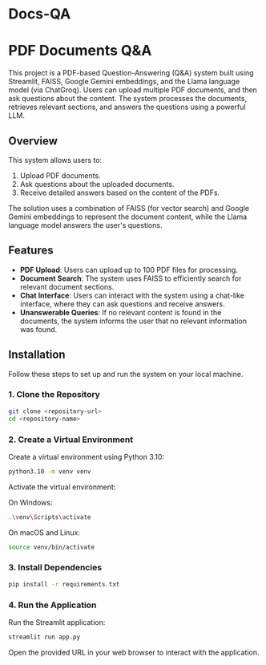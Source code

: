 # Docs-QA

# PDF Documents Q&A

This project is a PDF-based Question-Answering (Q&A) system built using Streamlit, FAISS, Google Gemini embeddings, and the Llama language model (via ChatGroq). Users can upload multiple PDF documents, and then ask questions about the content. The system processes the documents, retrieves relevant sections, and answers the questions using a powerful LLM.


## Overview

This system allows users to:
1. Upload PDF documents.
2. Ask questions about the uploaded documents.
3. Receive detailed answers based on the content of the PDFs.

The solution uses a combination of FAISS (for vector search) and Google Gemini embeddings to represent the document content, while the Llama language model answers the user's questions.

## Features

- **PDF Upload**: Users can upload up to 100 PDF files for processing.
- **Document Search**: The system uses FAISS to efficiently search for relevant document sections.
- **Chat Interface**: Users can interact with the system using a chat-like interface, where they can ask questions and receive answers.
- **Unanswerable Queries**: If no relevant content is found in the documents, the system informs the user that no relevant information was found.

## Installation

Follow these steps to set up and run the system on your local machine.

### 1. Clone the Repository

```bash
git clone <repository-url>
cd <repository-name>
```

### 2. Create a Virtual Environment

Create a virtual environment using Python 3.10:

```bash
python3.10 -m venv venv
```
Activate the virtual environment:

On Windows:
```bash
.\venv\Scripts\activate
```
On macOS and Linux:
```bash
source venv/bin/activate
```

### 3. Install Dependencies

```bash
pip install -r requirements.txt
```

### 4. Run the Application
Run the Streamlit application:

```bash
streamlit run app.py
```

Open the provided URL in your web browser to interact with the application.
